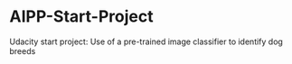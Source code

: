 # AIPP-Start-Project
Udacity start project: Use of a pre-trained image classifier to identify dog breeds
